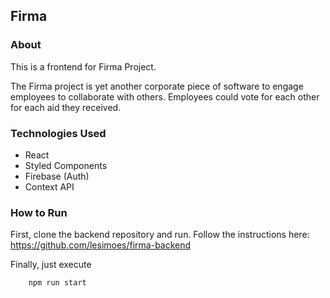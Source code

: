 ## Firma

### About

This is a frontend for Firma Project.

The Firma project is yet another corporate piece of software to engage employees to collaborate with others. Employees could vote for each other for each aid they received.


### Technologies Used

* React
* Styled Components
* Firebase (Auth)
* Context API


### How to Run

First, clone the backend repository and run. Follow the instructions here:
https://github.com/lesimoes/firma-backend

Finally, just execute 
```bash
    npm run start
```

